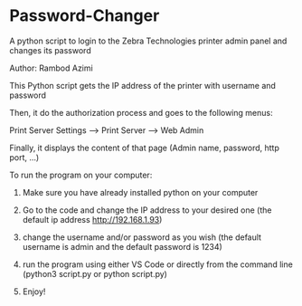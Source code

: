 # Password-Changer
A python script to login to the Zebra Technologies printer admin panel and changes its password

Author: Rambod Azimi

This Python script gets the IP address of the printer with username and password

Then, it do the authorization process and goes to the following menus:

Print Server Settings --> Print Server --> Web Admin

Finally, it displays the content of that page (Admin name, password, http port, ...)


To run the program on your computer:

1) Make sure you have already installed python on your computer

2) Go to the code and change the IP address to your desired one (the default ip address http://192.168.1.93)

3) change the username and/or password as you wish (the default username is admin and the default password is 1234)

4) run the program using either VS Code or directly from the command line (python3 script.py or python script.py)

5) Enjoy!
